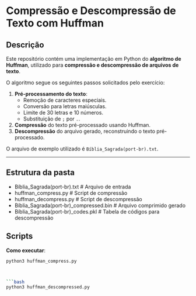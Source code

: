 # Compressão e Descompressão de Texto com Huffman

## Descrição

Este repositório contém uma implementação em Python do **algoritmo de Huffman**, utilizado para **compressão e descompressão de arquivos de texto**.  

O algoritmo segue os seguintes passos solicitados pelo exercício:

1. **Pré-processamento do texto**:
   - Remoção de caracteres especiais.
   - Conversão para letras maiúsculas.
   - Limite de 30 letras e 10 números.
   - Substituição de `;` por `.`.
2. **Compressão** do texto pré-processado usando Huffman.
3. **Descompressão** do arquivo gerado, reconstruindo o texto pré-processado.

O arquivo de exemplo utilizado é `Bíblia_Sagrada(port-br).txt`.

---

## Estrutura da pasta

- Bíblia_Sagrada(port-br).txt # Arquivo de entrada
- huffman_compress.py # Script de compressão
- huffman_decompress.py # Script de descompressão
- Bíblia_Sagrada(port-br)_compressed.bin # Arquivo comprimido gerado
- Bíblia_Sagrada(port-br)_codes.pkl # Tabela de códigos para descompressão

## Scripts


**Como executar**:

```bash
python3 huffman_compress.py



```bash
python3 huffman_descompressed.py

